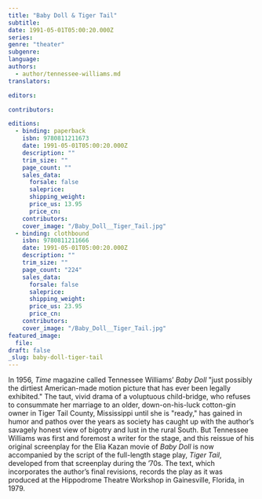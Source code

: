 ```yaml
---
title: "Baby Doll & Tiger Tail"
subtitle:
date: 1991-05-01T05:00:20.000Z
series:
genre: "theater"
subgenre:
language:
authors:
  - author/tennessee-williams.md
translators:

editors:

contributors:

editions:
  - binding: paperback
    isbn: 9780811211673
    date: 1991-05-01T05:00:20.000Z
    description: ""
    trim_size: ""
    page_count: ""
    sales_data:
      forsale: false
      saleprice:
      shipping_weight:
      price_us: 13.95
      price_cn:
    contributors:
    cover_image: "/Baby_Doll__Tiger_Tail.jpg"
  - binding: clothbound
    isbn: 9780811211666
    date: 1991-05-01T05:00:20.000Z
    description: ""
    trim_size: ""
    page_count: "224"
    sales_data:
      forsale: false
      saleprice:
      shipping_weight:
      price_us: 23.95
      price_cn:
    contributors:
    cover_image: "/Baby_Doll__Tiger_Tail.jpg"
featured_image:
  file:
draft: false
_slug: baby-doll-tiger-tail
---
```


In 1956, _Time_ magazine called Tennessee Williams’ _Baby Doll_ "just possibly the dirtiest American-made motion picture that has ever been legally exhibited." The taut, vivid drama of a voluptuous child-bridge, who refuses to consummate her marriage to an older, down-on-his-luck cotton-gin owner in Tiger Tail County, Mississippi until she is "ready," has gained in humor and pathos over the years as society has caught up with the author’s savagely honest view of bigotry and lust in the rural South. But Tennessee Williams was first and foremost a writer for the stage, and this reissue of his original screenplay for the Elia Kazan movie of _Baby Doll_ is now accompanied by the script of the full-length stage play, _Tiger Tail_, developed from that screenplay during the ’70s. The text, which incorporates the author’s final revisions, records the play as it was produced at the Hippodrome Theatre Workshop in Gainesville, Florida, in 1979.

